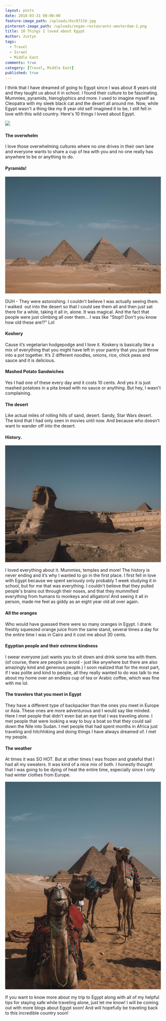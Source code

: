 ```yaml
---
layout: posts
date: 2018-03-31 00:00:00
feature-image_path: /uploads/dsc07210.jpg
pinterest-image_path: /uploads/vegan-restaurants-amsterdam-2.png
title: 10 Things I loved about Egypt
Author: Justyn
tags:
  - Travel
  - Israel
  - Middle East
comments: true
category: [Travel, Middle East]
published: true
---
```


I think that I have dreamed of going to Egypt since I was about 8 years old and they taught us about it in school. I found their culture to be fascinating. Mummies, pyramids, hieroglyphics and more. I used to imagine myself as Cleopatra with my sleek black cat and the desert all around me. Now, while Egypt wasn't a thing like my 8 year old self imagined it to be, I still fell in love with this wild country. Here's 10 things I loved about Egypt.

![](/uploads/dsc07196.jpg)

#### The overwhelm

I love those overwhelming cultures where no one drives in their own lane and everyone wants to share a cup of tea with you and no one really has anywhere to be or anything to do.

#### Pyramids!

![](/uploads/dsc07286.jpg)

DUH - They were astonishing. I couldn't believe I was actually seeing them. I walked  out into the desert so that I could see them all and then just sat there for a while, taking it all in, alone. It was magical. And the fact that people were just climbing all over them… I was like "Stop!! Don't you know how old these are!?" Lol

#### Koshery

Cause it’s vegetarian hodgepodge and I love it. Koskery is basically like a mix of everything that you might have left in your pantry that you just throw into a pot together. It’s 2 different noodles, onions, rice, chick peas and sauce and it is delicious.

#### Mashed Potato Sandwiches

Yes I had one of these every day and it costs 10 cents. And yes it is just mashed potatoes in a pita bread with no sauce or anything. But hey, I wasn't complaining.

#### The desert

Like actual miles of rolling hills of sand, desert. Sandy, Star Wars desert. The kind that I had only seen in movies until now. And because who doesn’t want to wander off into the desert.

#### History.

![](/uploads/dsc07156.jpg)

I loved everything about it. Mummies, temples and more! The history is never ending and it’s why I wanted to go in the first place. I first fell in love with Egypt because we spent seriously only probably 1 week studying it in school, but for me that was everything. I couldn't believe that they pulled people's brains out through their noses, and that they mummified everything from humans to monkeys and alligators! And seeing it all in person, made me feel as giddy as an eight year old all over again.

#### All the oranges

Who would have guessed there were so many oranges in Egypt. I drank freshly squeezed orange juice from the same stand, several times a day for the entire time I was in Cairo and it cost me about 30 cents.

#### Egyptian people and their extreme kindness

I swear everyone just wants you to sit down and drink some tea with them. (of course, there are people to avoid - just like anywhere but there are also amazingly kind and generous people.) I soon realized that for the most part, if I was polite and kind to people, all they really wanted to do was talk to me about my home over an endless cup of tea or Arabic coffee, which was fine with me lol.

#### The travelers that you meet in Egypt

They have a different type of backpacker than the ones you meet in Europe or Asia. These ones are more adventurous and I would say like minded. Here I met people that didn't even bat an eye that I was traveling alone. I met people that were looking a way to buy a boat so that they could sail down the Nile into Sudan. I met people that had spent months in Africa just traveling and hitchhiking and doing things I have always dreamed of. I met my people.

#### The weather

At times it was SO HOT. But at other times I was frozen and grateful that I had all my sweaters. It was kind of a nice mix of both. I honestly thought that I was going to be dying of heat the entire time, especially since I only had winter clothes from Europe.

![](/uploads/dsc07241.jpg)

If you want to know more about my trip to Egypt along with all of my helpful tips for staying safe while traveling alone, just let me know! I will be coming out with more blogs about Egypt soon! And will hopefully be traveling back to this incredible country soon!
